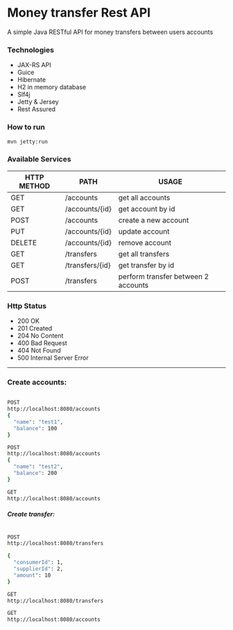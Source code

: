 # Money transfer Rest API

A simple Java RESTful API for money transfers between users accounts

### Technologies
- JAX-RS API
- Guice
- Hibernate
- H2 in memory database
- Slf4j
- Jetty & Jersey
- Rest Assured


### How to run
```sh
mvn jetty:run
```

### Available Services

| HTTP METHOD | PATH | USAGE |
| -----------| ------ | ------ |
| GET | /accounts | get all accounts |
| GET | /accounts/{id} | get account by id |
| POST | /accounts | create a new account |
| PUT | /accounts/{id} | update account |
| DELETE | /accounts/{id} | remove account |
| GET | /transfers | get all transfers |
| GET | /transfers/{id} | get transfer by id |
| POST | /transfers | perform transfer between 2 accounts |

### Http Status
- 200 OK
- 201 Created
- 204 No Content
- 400 Bad Request
- 404 Not Found
- 500 Internal Server Error


----

### Create accounts:
```sh

POST
http://localhost:8080/accounts
{
  "name": "test1",
  "balance": 100
}

POST
http://localhost:8080/accounts
{
  "name": "test2",
  "balance": 200
}

GET
http://localhost:8080/accounts

```
##### Create transfer:

```sh

POST
http://localhost:8080/transfers

{
  "consumerId": 1,
  "supplierId": 2,
  "amount": 10
}

GET
http://localhost:8080/transfers

GET
http://localhost:8080/accounts

```

